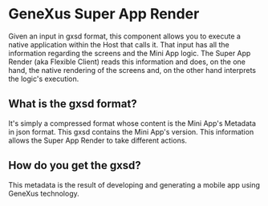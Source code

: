 # GeneXus Super App Render

Given an input in gxsd format, this component allows you to execute a native application within the Host that calls it.
That input has all the information regarding the screens and the Mini App logic. The Super App Render (aka Flexible Client) reads this information and does, on the one hand, the native rendering of the screens and, on the other hand interprets the logic's execution. 

## What is the gxsd format?

It's simply a compressed format whose content is the Mini App's Metadata in json format. This gxsd contains the Mini App's version. This information allows the Super App Render to take different actions. 

## How do you get the gxsd?

This metadata is the result of developing and generating a mobile app using GeneXus technology.
